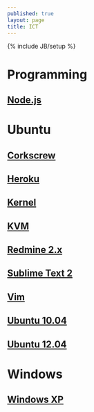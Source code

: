 ```yaml
---
published: true
layout: page
title: ICT
---
```


{% include JB/setup %}

# Programming

## [Node.js](/programming/nodejs)

# Ubuntu

## [Corkscrew](/ubuntu/corkscrew)
## [Heroku](/ubuntu/heroku)
## [Kernel](/ubuntu/kernel)
## [KVM](/ubuntu/kvm)
## [Redmine 2.x](/ubuntu/redmine)
## [Sublime Text 2](/ubuntu/sublime-text)
## [Vim](/ubuntu/vim)
## [Ubuntu 10.04](/ubuntu/ubuntu-10.04)
## [Ubuntu 12.04](/ubuntu/ubuntu-12.04)

# Windows

## [Windows XP](/windows/winxp)